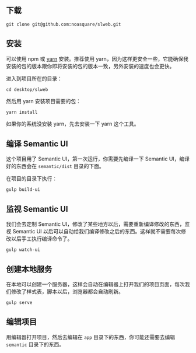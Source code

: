 ## 下载

```
git clone git@github.com:noasquare/slweb.git
```

## 安装
可以使用 npm 或 [yarn](https://yarnpkg.com/zh-Hans/) 安装。推荐使用 yarn，因为这样更安全一些，它能确保我安装的包的版本跟你即将安装的包的版本一致，另外安装的速度也会更快。

进入到项目所在的目录：
```
cd desktop/slweb
```
然后用 yarn 安装项目需要的包：
```
yarn install
```
如果你的系统没安装 yarn，先去安装一下 yarn 这个工具。

## 编译 Semantic UI
这个项目用了 Semantic UI，第一次运行，你需要先编译一下 Semantic UI，编译好的东西会在 `semantic/dist` 目录的下面。

在项目的目录下执行：

```
gulp build-ui
```

## 监视 Semantic UI
我们会去定制 Semantic UI，修改了某些地方以后，需要重新编译修改的东西，监视 Semantic UI 以后可以自动给我们编译修改之后的东西。这样就不需要每次修改以后手工执行编译命令了。

```
gulp watch-ui
```

## 创建本地服务
在本地可以创建一个服务器，这样会自动在编辑器上打开我们的项目页面，每次我们修改了样式表，脚本以后，浏览器都会自动刷新。

```
gulp serve
```

## 编辑项目
用编辑器打开项目，然后去编辑在 `app` 目录下的东西，你可能还需要去编辑 `semantic` 目录下的东西。

